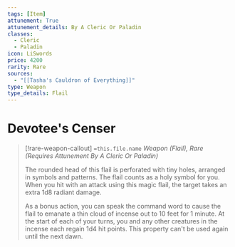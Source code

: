 ```yaml
---
tags: [Item]
attunement: True
attunement_details: By A Cleric Or Paladin
classes:
  - Cleric
  - Paladin
icon: LiSwords
price: 4200
rarity: Rare
sources:
  - "[[Tasha's Cauldron of Everything]]"
type: Weapon
type_details: Flail
---
```

# Devotee's Censer
>[!rare-weapon-callout] `=this.file.name`
>*Weapon (Flail), Rare (Requires Attunement By A Cleric Or Paladin)*
>
>The rounded head of this flail is perforated with tiny holes, arranged in symbols and patterns. The flail counts as a holy symbol for you. When you hit with an attack using this magic flail, the target takes an extra 1d8 radiant damage.
>
>As a bonus action, you can speak the command word to cause the flail to emanate a thin cloud of incense out to 10 feet for 1 minute. At the start of each of your turns, you and any other creatures in the incense each regain 1d4 hit points. This property can't be used again until the next dawn.
>
>
